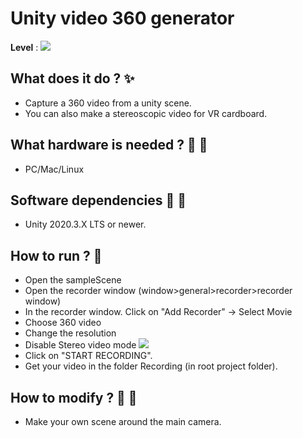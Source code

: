 # Unity video 360 generator

**Level** : ![](https://img.shields.io/badge/Level-Beginner-brightgreen)


## What does it do ? ✨
- Capture a 360 video from a unity scene.
- You can also make a stereoscopic video for VR cardboard. 
## What hardware is needed ? 💾 🔌
- PC/Mac/Linux
## Software dependencies 🌈 📂
- Unity 2020.3.X LTS or newer.

## How to run ? 🚀

- Open the sampleScene
- Open the recorder window (window>general>recorder>recorder window)
- In the recorder window. Click on "Add Recorder" -> Select Movie
- Choose 360 video
- Change the resolution
- Disable Stereo video mode 
![](https://i.imgur.com/h7vI9WT.png)
- Click on "START RECORDING".
- Get your video in the folder Recording (in root project folder).

## How to modify ? 🔩 🔨

- Make your own scene around the main camera.
